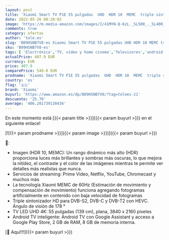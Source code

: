 ```yaml
---
layout: post
title: 'Xiaomi Smart TV P1E 55 pulgadas  UHD  HDR 10  MEMC  triple sintonizador  Android  Prime Video  Netflix  asistente de Google integrado  bluetooth  HDMI 2.0  USB   Color Negro [Modelo 2021]'
date: 2022-05-26 00:20:02
image: 'https://m.media-amazon.com/images/I/41MYN-Q-6zL._SL500_._SL400_.jpg'
comments: true
category: ofertas
author: 'tole.es'
slug: 'B09HSNB7V8-es Xiaomi Smart TV P1E 55 pulgadas UHD HDR 10 MEMC triple...'
sku: 'B09HSNB7V8-es'
tags: [ 'Electrónica','TV, vídeo y home cinema','Televisores','android','xiaomi','🇪🇸', ]
actualPrice: 407.9 EUR
currency: EUR
price: 407.9
comparePrice: 549.0 EUR
prodname: 'Xiaomi Smart TV P1E 55 pulgadas  UHD  HDR 10  MEMC  triple sintonizador  Android  Prime Video  Netflix  asistente de Google integrado  bluetooth  HDMI 2.0  USB   Color Negro [Modelo 2021]'
country: 'es'
flag: '🇪🇸'
brand: 'Xiaomi'
buyurl: 'https://www.amazon.es/dp/B09HSNB7V8/?tag=tolees-21'
descuento: '25.70'
average: '406.201739130436'
---
```


En este momento está [{{< param title >}}]({{< param buyurl >}}) en el siguiente enlace!

[![{{< param prodname >}}]({{< param image >}})]({{< param buyurl >}})

🔎:

- Imagen (HDR 10, MEMC): Un rango dinámico más alto (HDR) proporciona luces más brillantes y sombras más oscuras, lo que mejora la nitidez, el contraste y el color de las imágenes mientras te permite ver detalles más realistas que nunca.
- Servicios de streaming: Prime Video, Netflix, YouTube, Chromecast y muchos más
- La tecnología Xiaomi MEMC de 60Hz (Estimación de movimiento y compensación de movimiento) funciona agregando fotogramas artificialmente en contenido con baja velocidad de fotogramas
- Triple sintonizador HD para DVB-S2, DVB-C y DVB-T2 con HEVC. Ángulo de visión de 178 °
- TV LED UHD 4K: 55 pulgadas (139 cm), plana, 3840 x 2160 píxeles
- Android TV inteligente: Android TV con Google Assistant y acceso a Google Play Store, 2 GB de RAM, 8 GB de memoria interna.

[🛒 Aquí!!!]({{< param buyurl >}})
